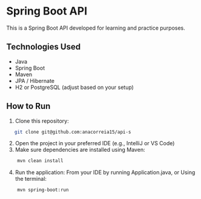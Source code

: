 # Spring Boot API

This is a Spring Boot API developed for learning and practice purposes.

## Technologies Used
- Java
- Spring Boot
- Maven
- JPA / Hibernate
- H2 or PostgreSQL (adjust based on your setup)

## How to Run

1. Clone this repository:
```bash 
   git clone git@github.com:anacorreia15/api-s
``` 

2. Open the project in your preferred IDE (e.g., IntelliJ or VS Code)
3. Make sure dependencies are installed using Maven:
```bash
    mvn clean install
```

4. Run the application: From your IDE by running Application.java, or Using the terminal:
```bash
    mvn spring-boot:run
```